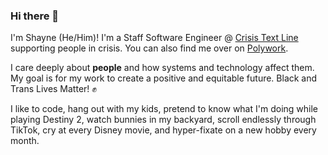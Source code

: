 ### Hi there 👋

I'm Shayne (He/Him)! I'm a Staff Software Engineer @ [Crisis Text Line](https://crisistextline.org) supporting people in crisis. You can also find me over on [Polywork](https://www.polywork.com/shaynemartin). 

I care deeply about **people** and how systems and technology affect them. My goal is for my work to create a positive and equitable future. Black and Trans Lives Matter! ✊

I like to code, hang out with my kids, pretend to know what I'm doing while playing Destiny 2, watch bunnies in my backyard, scroll endlessly through TikTok, cry at every Disney movie, and hyper-fixate on a new hobby every month. 

<!--
**shaynemartin91/shaynemartin91** is a ✨ _special_ ✨ repository because its `README.md` (this file) appears on your GitHub profile.

Here are some ideas to get you started:

- 🔭 I’m currently working on ...
- 🌱 I’m currently learning ...
- 👯 I’m looking to collaborate on ...
- 🤔 I’m looking for help with ...
- 💬 Ask me about ...
- 📫 How to reach me: ...
- 😄 Pronouns: ...
- ⚡ Fun fact: ...
-->
